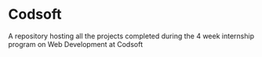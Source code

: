 # Codsoft
A repository hosting all the projects completed during the 4 week internship program on Web Development at Codsoft
